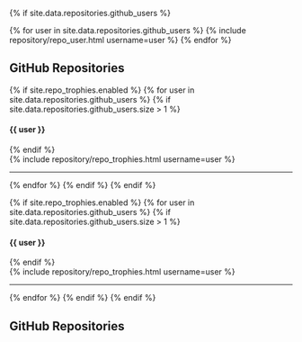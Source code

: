 <!-- --- -->
<!-- layout: page -->
<!-- permalink: /repositories/ -->
<!-- title: repositories -->
<!-- description: Edit the `_data/repositories.yml` and change the `github_users` and `github_repos` lists to include your own GitHub profile and repositories. -->
<!-- nav: true -->
<!-- nav_order: 3 -->
<!-- --- -->

<!-- ## GitHub users -->

{% if site.data.repositories.github_users %}
<div class="repositories d-flex flex-wrap flex-md-row flex-column justify-content-between align-items-center">
  {% for user in site.data.repositories.github_users %}
    {% include repository/repo_user.html username=user %}
  {% endfor %}
</div>

<!-- --- -->

## GitHub Repositories
{% if site.repo_trophies.enabled %}
{% for user in site.data.repositories.github_users %}
  {% if site.data.repositories.github_users.size > 1 %}
  <h4>{{ user }}</h4>
  {% endif %}
  <div class="repositories d-flex flex-wrap flex-md-row flex-column justify-content-between align-items-center">
  {% include repository/repo_trophies.html username=user %}
  </div>

  ---

{% endfor %}
{% endif %}
{% endif %}

{% if site.repo_trophies.enabled %}
{% for user in site.data.repositories.github_users %}
  {% if site.data.repositories.github_users.size > 1 %}
  <h4>{{ user }}</h4>
  {% endif %}
  <div class="repositories d-flex flex-wrap flex-md-row flex-column justify-content-between align-items-center">
  {% include repository/repo_trophies.html username=user %}
  </div>

  ---

{% endfor %}
{% endif %}
{% endif %}

## GitHub Repositories

<!-- {% if site.data.repositories.github_repos %} -->
<!-- <div class="repositories d-flex flex-wrap flex-md-row flex-column justify-content-between align-items-center"> -->
<!--   {% for repo in site.data.repositories.github_repos %} -->
<!--     {% include repository/repo.html repository=repo %} -->
<!--   {% endfor %} -->
<!-- </div> -->
<!-- {% endif %} -->
